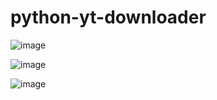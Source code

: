 # python-yt-downloader



![image](https://user-images.githubusercontent.com/95730735/176720653-88dbbd67-36c9-45f3-accd-1b1227af772e.png)



![image](https://user-images.githubusercontent.com/95730735/176720742-99c47dd6-e2e1-4b7c-a34b-aada04cc7844.png)


![image](https://user-images.githubusercontent.com/95730735/176720792-bd010693-3467-46fd-af4a-a57d7b04c0d1.png)
